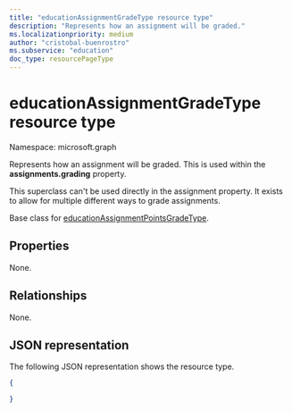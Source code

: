```yaml
---
title: "educationAssignmentGradeType resource type"
description: "Represents how an assignment will be graded."
ms.localizationpriority: medium
author: "cristobal-buenrostro"
ms.subservice: "education"
doc_type: resourcePageType
---
```


# educationAssignmentGradeType resource type

Namespace: microsoft.graph

Represents how an assignment will be graded. This is used within the **assignments.grading** property. 

This superclass can't be used directly in the assignment property. It exists to allow for multiple different ways to grade assignments. 

Base class for [educationAssignmentPointsGradeType](../resources/educationassignmentpointsgradetype.md).


## Properties

None.

## Relationships

None.

## JSON representation

The following JSON representation shows the resource type.

<!-- {
  "blockType": "resource",
  "optionalProperties": [

  ],
  "@odata.type": "microsoft.graph.educationAssignmentGradeType"
}-->

```json
{

}

```

<!-- uuid: 8fcb5dbc-d5aa-4681-8e31-b001d5168d79
2015-10-25 14:57:30 UTC -->
<!--
{
  "type": "#page.annotation",
  "description": "educationAssignmentGradeType resource",
  "keywords": "",
  "section": "documentation",
  "tocPath": "",
  "suppressions": []
}
-->


